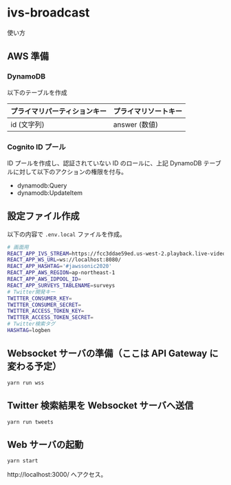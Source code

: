 # ivs-broadcast

使い方

## AWS 準備

### DynamoDB

以下のテーブルを作成

| プライマリパーティションキー | プライマリソートキー |
| ---------------------------- | -------------------- |
| id (文字列)                  | answer (数値)        |

### Cognito ID プール

ID プールを作成し、認証されていない ID のロールに、上記 DynamoDB テーブルに対して以下のアクションの権限を付与。

- dynamodb:Query
- dynamodb:UpdateItem

## 設定ファイル作成

以下の内容で `.env.local` ファイルを作成。

```bash
# 画面用
REACT_APP_IVS_STREAM=https://fcc3ddae59ed.us-west-2.playback.live-video.net/api/video/v1/us-west-2.893648527354.channel.xhP3ExfcX8ON.m3u8
REACT_APP_WS_URL=ws://localhost:8080/
REACT_APP_HASHTAG='#jawssonic2020'
REACT_APP_AWS_REGION=ap-northeast-1
REACT_APP_AWS_IDPOOL_ID=
REACT_APP_SURVEYS_TABLENAME=surveys
# Twitter開発キー
TWITTER_CONSUMER_KEY=
TWITTER_CONSUMER_SECRET=
TWITTER_ACCESS_TOKEN_KEY=
TWITTER_ACCESS_TOKEN_SECRET=
# Twitter検索タグ
HASHTAG=logben
```

## Websocket サーバの準備（ここは API Gateway に変わる予定）

```console
yarn run wss
```

## Twitter 検索結果を Websocket サーバへ送信

```console
yarn run tweets
```

## Web サーバの起動

```console
yarn start
```

http://localhost:3000/ へアクセス。
